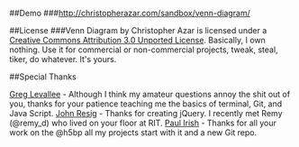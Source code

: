 ##Demo
###http://christopherazar.com/sandbox/venn-diagram/

##License
###Venn Diagram by Christopher Azar is licensed under a [Creative Commons Attribution 3.0 Unported License](http://creativecommons.org/licenses/by/3.0/).
Basically, I own nothing. Use it for commercial or non-commercial projects, tweak, steal, tiker, do whatever. It's yours.

##Special Thanks

[Greg Levallee](http://twitter.com/elgreg) - Although I think my amateur questions annoy the shit out of you, thanks for your patience teaching me the basics of terminal, Git, and Java Script. 
[John Resig](http://twitter.com/jeresig) - Thanks for creating jQuery. I recently met Remy (@remy_d) who lived on your floor at RIT.
[Paul Irish](http://twitter.com/jeresig) - Thanks for all your work on the @h5bp all my projects start with it and a new Git repo.